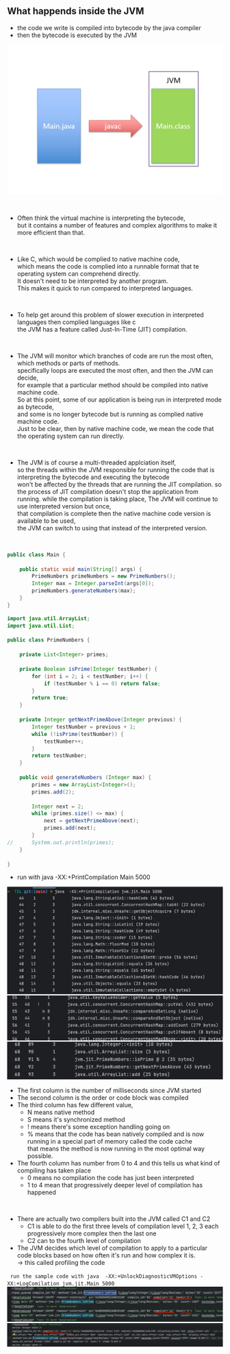 ## What happends inside the JVM
* the code we write is compiled into bytecode by the java compiler
* then the bytecode is executed by the JVM

![img.png](img.png)


<br />   

* Often think the virtual machine is interpreting the bytecode,   
 but it contains a number of features and complex algorithms to make it more efficient than that.


<br />   

* Like C, which would be complied to native machine code,  
  which means the code is complied into a runnable format that te operating system can comprehend directly.  
  It doesn't need to be interpreted by another program.  
  This makes it quick to run compared to interpreted languages.


<br />   

* To help get around this problem of slower execution in interpreted languages then complied languages like c  
  the JVM has a feature called Just-In-Time (JIT) compilation.


<br />   

* The JVM will monitor which branches of code are run the most often, which methods or parts of methods.  
  specifically loops are executed the most often, and then the JVM can decide,  
  for example that a particular method should be compiled into native machine code.  
  So at this point, some of our application is being run in interpreted mode as bytecode,  
  and some is no longer bytecode but is running as complied native machine code.  
  Just to be clear, then by native machine code, we mean the code that the operating system can run directly.

<br />   

* The JVM is of course a multi-threaded applciation itself,  
  so the threads within the JVM responsible for running the code that is interpreting the bytecode and executing the bytecode  
  won't be affected by the threads that are running the JIT compilation.
  so the process of JIT compilation doesn't stop the application from running.
  while the compilation is taking place, The JVM will continue to use interpreted version but once,  
  that compilation is complete then the native machine code version is available to be used,  
  the JVM can switch to using that instead of the interpreted version.
 

<br />   


```java
public class Main {

    public static void main(String[] args) {
        PrimeNumbers primeNumbers = new PrimeNumbers();
        Integer max = Integer.parseInt(args[0]);
        primeNumbers.generateNumbers(max);
    }
}
```

```java
import java.util.ArrayList;
import java.util.List;

public class PrimeNumbers {

	private List<Integer> primes;
	
	private Boolean isPrime(Integer testNumber) {
		for (int i = 2; i < testNumber; i++) {
			if (testNumber % i == 0) return false;
		}
		return true;
	}
	
	private Integer getNextPrimeAbove(Integer previous) {
		Integer testNumber = previous + 1;
		while (!isPrime(testNumber)) {
			testNumber++;
		}
		return testNumber;
	}
	
	public void generateNumbers (Integer max) {
		primes = new ArrayList<Integer>();
		primes.add(2);

		Integer next = 2;
		while (primes.size() <= max) {
			next = getNextPrimeAbove(next);
			primes.add(next);
		}
//		System.out.println(primes);
	}

}
```  
* run with java  -XX:+PrintCompilation Main 5000  

![img_1.png](img_1.png)  
![img_2.png](img_2.png)  
![img_3.png](img_3.png)

* The first column is the number of milliseconds since JVM started
* The second column is the order or code block was compiled
* The third column has few different value, 
  * N means native method
  * S means it's synchronized method
  * ! means there's some exception handling going on
  * % means that the code has bean natively compiled and is now running in a special part of memory called the code cache  
    that means the method is now running in the most optimal way possible.
* The fourth column has number from 0 to 4 and this tells us what kind of compiling has taken place
  * 0 means no compilation the code has just been interpreted
  * 1 to 4 mean that progressively deeper level of compilation has happened



<br />   

* There are actually two compilers built into the JVM called C1 and C2
  * C1 is able to do the first three levels of compilation level 1, 2, 3 each progressively more complex then the last one
  * C2 can to the fourth level of compilation 
* The JVM decides which level of compilation to apply to a particular code blocks based on how often it's run and how complex it is.  
  -> this called profiling the code  

` run the sample code with java  -XX:+UnlockDiagnosticVMOptions -XX:+LogComilation jvm.jit.Main 5000`
![img_5.png](img_5.png)
![img_4.png](img_4.png)

